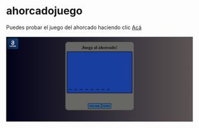 # ahorcadojuego
Puedes probar el juego del ahorcado haciendo clic <a href="https://gvielza.github.io/ahorcadojuego/">Acá</a><br><br>
<img src="https://github.com/gvielza/ahorcadojuego/blob/master/img/Sin%20t%C3%ADtulo.jpg" heigth="150px"/>
